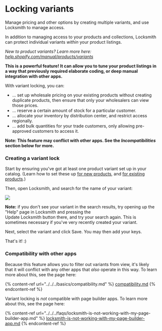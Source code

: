 # Locking variants

Manage pricing and other options by creating multiple variants, and use Locksmith to manage access.

In addition to managing access to your products and collections, Locksmith can protect individual variants _within_ your product listings.

_New to product variants? Learn more here:_ [_help.shopify.com/manual/products/variants_](https://help.shopify.com/manual/products/variants)

**This is a powerful feature! It can allow you to tune your product listings in a way that previously required elaborate coding, or deep manual integration with other apps.**

With variant locking, you can:

* ... set up wholesale pricing on your existing products without creating duplicate products, then ensure that only your wholesalers can view those prices.
* ... reserve a certain amount of stock for a particular customer.
* ... allocate your inventory by distribution center, and restrict access regionally.
* ... add bulk quantities for your trade customers, only allowing pre-approved customers to access it.

**Note: This feature may conflict with other apps. See the **_**Incompatibilities**_** section below for more.**

### Creating a variant lock

Start by ensuring you've got at least one product variant set up in your catalog. (Learn how to set these up [for new products](https://help.shopify.com/manual/products/variants#creating-variants-for-a-new-product), and [for existing products](https://help.shopify.com/manual/products/variants#creating-additional-variants-of-an-existing-product).)

Then, open Locksmith, and search for the name of your variant:

![](https://d33v4339jhl8k0.cloudfront.net/docs/assets/5ddd799f2c7d3a7e9ae472fc/images/5e27859104286364bc9436df/5e278590ee4e7.png)

**Note:** if you don't see your variant in the search results, try opening up the "Help" page in Locksmith and pressing the \
Update Locksmith button there, and try your search again. This is sometimes necessary if you've very recently created your variant.

Next, select the variant and click Save. You may then add your keys.

That's it! :)

### Compatibility with other apps

Because this feature allows you to filter out variants from view, it's likely that it will conflict with any other apps that _also_ operate in this way. To learn more about this, see the page here:

{% content-ref url="../../../basics/compatibility.md" %}
[compatibility.md](../../../basics/compatibility.md)
{% endcontent-ref %}

Variant locking is _not_ compatible with page builder apps. To learn more about this, see the page here:

{% content-ref url="../../../faqs/locksmith-is-not-working-with-my-page-builder-app.md" %}
[locksmith-is-not-working-with-my-page-builder-app.md](../../../faqs/locksmith-is-not-working-with-my-page-builder-app.md)
{% endcontent-ref %}
